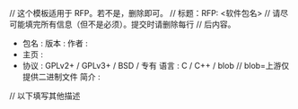 // 这个模板适用于 RFP。若不是，删除即可。
// 标题：RFP: <软件包名>
// 请尽可能填完所有信息（但不是必须）。提交时请删除每行 // 后内容。 
* 包名 : 
  版本 : 
  作者 : 
* 主页 : 
* 协议 : GPLv2+ / GPLv3+ / BSD / 专有
  语言 : C / C++ / blob  // blob=上游仅提供二进制文件
  简介 : 

// 以下填写其他描述
